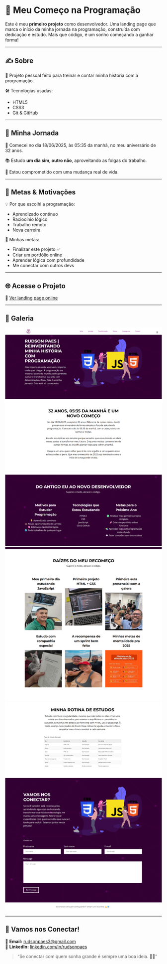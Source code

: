 # 🌱 Meu Começo na Programação

Este é meu **primeiro projeto** como desenvolvedor. Uma landing page que marca o início da minha jornada na programação, construída com dedicação e estudo. Mais que código, é um sonho começando a ganhar forma!

---

## ✍️ Sobre

📄 Projeto pessoal feito para treinar e contar minha história com a programação.

🛠 Tecnologias usadas:
- HTML5
- CSS3
- Git & GitHub

---

## 🧭 Minha Jornada

🎂 Comecei no dia 18/06/2025, às 05:35 da manhã, no meu aniversário de 32 anos.

📚 Estudo **um dia sim, outro não**, aproveitando as folgas do trabalho.

🎯 Estou comprometido com uma mudança real de vida.

---

## 🚀 Metas & Motivações

💡 Por que escolhi a programação:
- Aprendizado contínuo
- Raciocínio lógico
- Trabalho remoto
- Nova carreira

🎯 Minhas metas:
- Finalizar este projeto ✅
- Criar um portfólio online
- Aprender lógica com profundidade
- Me conectar com outros devs

---

## 🌐 Acesse o Projeto

🔗 [Ver landing page online](https://brilliant-otter-4b99f6.netlify.app/)

---

## 📸 Galeria

![pro01](assets/img/pro01.png)  
![pro02](assets/img/pro02.png)  
![pro03](assets/img/pro3.png)  
![pro04](assets/img/pro4.png)  
![pro05](assets/img/pr05.png)  
![pro06](assets/img/pro06.png)

---

## 🤝 Vamos nos Conectar!

📧 **Email:** [rudsonpaes3@gmail.com](mailto:rudsonpaes3@gmail.com)  
💼 **LinkedIn:** [linkedin.com/in/rudsonpaes](https://www.linkedin.com/in/rudsonpaes/)

> “Se conectar com quem sonha grande é sempre uma boa ideia. 💪📘”
